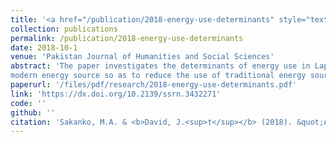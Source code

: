 ```yaml
---
title: '<a href="/publication/2018-energy-use-determinants" style="text-decoration:none;">Appraisal of the Determinants of Energy Use in Lapai Local Government</a>'
collection: publications
permalink: /publication/2018-energy-use-determinants
date: 2018-10-1
venue: 'Pakistan Journal of Humanities and Social Sciences'
abstract: 'The paper investigates the determinants of energy use in Lapai Local government area of Niger state, Nigeria using a cross-sectional data randomly collected from 117 respondents in the Lapai. Employing the descriptive statistics and Multinomial Logistics regression model to capture the characteristics of the respondents and the determining factors of energy use in Lapai respective. The empirical result obtained revealed that people use more of the traditional energy sources (firewood and charcoal) because of its availability and affordability. Income level, family size, educational status, and occupational status are the major determinants of the use of the modern energy sources relative to traditional energy sources. The study thus recommends The Government through ministry of power and environment should come up with suitable policies that will shift the attention of using biomass energy source to modern energy source, Government and environmental agencies should introduce safe and sufficient energy source in other to reduce burden on the use of biomass in the country so as to reduce the level of pollution and erosion. The actions of the local government authorities towards the improvement in the availability and access to
modern energy source so as to reduce the use of traditional energy sources as well as improvement in the income level and access to education of individuals in the local government.'
paperurl: '/files/pdf/research/2018-energy-use-determinants.pdf'
link: 'https://dx.doi.org/10.2139/ssrn.3432271'
code: ''
github: ''
citation: 'Sakanko, M.A. & <b>David, J.<sup>†</sup></b> (2018). &quot;Appraisal of the Determinants of Energy Use in Lapai Local Government.&quot; <i>Pakistan Journal of Humanities and Social Sciences</i>, <i>6</i>(4), 443-457. https://dx.doi.org/10.2139/ssrn.3432271'
---
```

